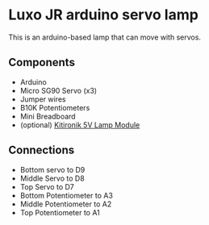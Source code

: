 # Luxo JR arduino servo lamp
This is an arduino-based lamp that can move with servos.

## Components
 - Arduino
 - Micro SG90 Servo (x3)
 - Jumper wires
 - B10K Potentiometers
 - Mini Breadboard
 - (optional) [Kitironik 5V Lamp Module](https://kitronik.co.uk/collections/electronic-project-kits/products/35137-5v-mini-led-lamp-module)

## Connections
 - Bottom servo to D9
 - Middle Servo to D8
 - Top Servo to D7
 - Bottom Potentiometer to A3
 - Middle Potentiometer to A2
 - Top Potentiometer to A1

